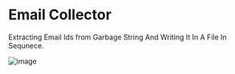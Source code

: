 # Email Collector
  Extracting Email Ids from Garbage String And Writing It In A File In Sequnece.
  
  ![image](https://user-images.githubusercontent.com/85392154/123470634-4e849800-d612-11eb-9917-c55083f0cba7.png)
